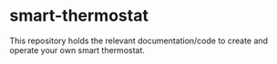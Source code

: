 # smart-thermostat
This repository holds the relevant documentation/code to create and operate your own smart thermostat. 
